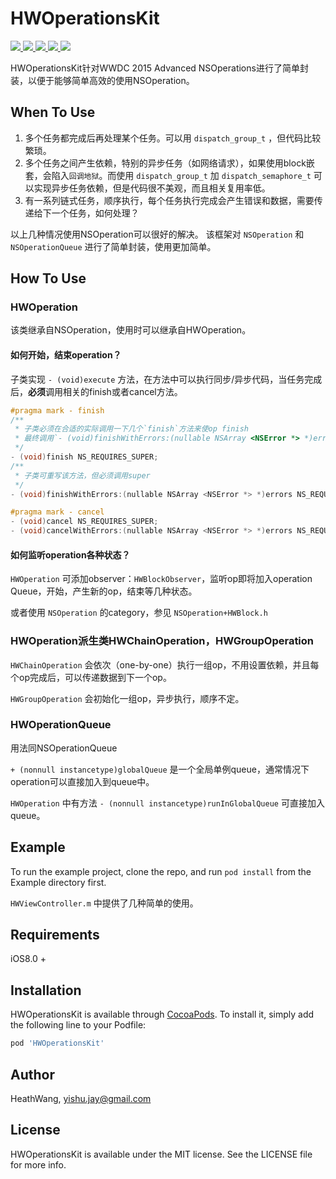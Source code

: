 # HWOperationsKit

<p style="align: left">
    <a href="https://cocoapods.org/pods/HWOperationsKit">
       <img src="https://img.shields.io/cocoapods/v/HWOperationsKit.svg?style=flat">
    </a>
    <a href="https://cocoapods.org/pods/HWOperationsKit">
       <img src="https://img.shields.io/cocoapods/p/HWOperationsKit.svg?style=flat">
    </a>
    <a href="https://cocoapods.org/pods/HWOperationsKit">
       <img src="https://img.shields.io/badge/support-ios%208%2B-orange.svg">
    </a>
    <a href="https://cocoapods.org/pods/HWOperationsKit">
       <img src="https://img.shields.io/badge/language-objective--c-blue.svg">
    </a>
    <a href="https://cocoapods.org/pods/HWOperationsKit">
       <img src="https://img.shields.io/cocoapods/l/HWOperationsKit.svg?style=flat">
    </a>
</p>

HWOperationsKit针对WWDC 2015 Advanced NSOperations进行了简单封装，以便于能够简单高效的使用NSOperation。

## When To Use

1. 多个任务都完成后再处理某个任务。可以用 `dispatch_group_t` ，但代码比较繁琐。
2. 多个任务之间产生依赖，特别的异步任务（如网络请求），如果使用block嵌套，会陷入`回调地狱`。而使用 `dispatch_group_t` 加 `dispatch_semaphore_t` 可以实现异步任务依赖，但是代码很不美观，而且相关复用率低。
3. 有一系列链式任务，顺序执行，每个任务执行完成会产生错误和数据，需要传递给下一个任务，如何处理？

以上几种情况使用NSOperation可以很好的解决。
该框架对 `NSOperation` 和 `NSOperationQueue` 进行了简单封装，使用更加简单。

## How To Use

### HWOperation

该类继承自NSOperation，使用时可以继承自HWOperation。

#### 如何开始，结束operation？

子类实现 `- (void)execute` 方法，在方法中可以执行同步/异步代码，当任务完成后，**必须**调用相关的finish或者cancel方法。

```Objective-C
#pragma mark - finish
/**
 * 子类必须在合适的实际调用一下几个`finish`方法来使op finish
 * 最终调用`- (void)finishWithErrors:(nullable NSArray <NSError *> *)errors`
 */
- (void)finish NS_REQUIRES_SUPER;
/**
 * 子类可重写该方法，但必须调用super
 */
- (void)finishWithErrors:(nullable NSArray <NSError *> *)errors NS_REQUIRES_SUPER;

#pragma mark - cancel
- (void)cancel NS_REQUIRES_SUPER;
- (void)cancelWithErrors:(nullable NSArray <NSError *> *)errors NS_REQUIRES_SUPER;
```

#### 如何监听operation各种状态？

`HWOperation` 可添加observer：`HWBlockObserver`，监听op即将加入operation Queue，开始，产生新的op，结束等几种状态。

或者使用 `NSOperation` 的category，参见 `NSOperation+HWBlock.h`

### HWOperation派生类HWChainOperation，HWGroupOperation

`HWChainOperation` 会依次（one-by-one）执行一组op，不用设置依赖，并且每个op完成后，可以传递数据到下一个op。

`HWGroupOperation` 会初始化一组op，异步执行，顺序不定。

### HWOperationQueue

用法同NSOperationQueue

`+ (nonnull instancetype)globalQueue` 是一个全局单例queue，通常情况下operation可以直接加入到queue中。

`HWOperation` 中有方法 `- (nonnull instancetype)runInGlobalQueue` 可直接加入queue。

## Example

To run the example project, clone the repo, and run `pod install` from the Example directory first.

`HWViewController.m` 中提供了几种简单的使用。

## Requirements

iOS8.0 +

## Installation

HWOperationsKit is available through [CocoaPods](https://cocoapods.org). To install
it, simply add the following line to your Podfile:

```ruby
pod 'HWOperationsKit'
```

## Author

HeathWang, yishu.jay@gmail.com

## License

HWOperationsKit is available under the MIT license. See the LICENSE file for more info.
